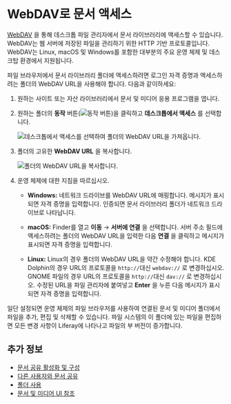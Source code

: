 # WebDAV로 문서 액세스

[WebDAV](https://en.wikipedia.org/wiki/WebDAV) 을 통해 데스크톱 파일 관리자에서 문서 라이브러리에 액세스할 수 있습니다. WebDAV는 웹 서버에 저장된 파일을 관리하기 위한 HTTP 기반 프로토콜입니다. WebDAV는 Linux, macOS 및 Windows를 포함한 대부분의 주요 운영 체제 및 데스크탑 환경에서 지원됩니다.

파일 브라우저에서 문서 라이브러리 폴더에 액세스하려면 로그인 자격 증명과 액세스하려는 폴더의 WebDAV URL을 사용해야 합니다. 다음과 같이하세요:

1. 원하는 사이트 또는 자산 라이브러리에서 문서 및 미디어 응용 프로그램을 엽니다.

1. 원하는 폴더의 **동작** 버튼(![동작 버튼](../../../images/icon-actions.png))을 클릭하고 **데스크톱에서 액세스** 를 선택합니다.

   ![데스크톱에서 액세스를 선택하여 폴더의 WebDAV URL을 가져옵니다.](./accessing-documents-with-webdav/images/01.png)

1. 폴더의 고유한 **WebDAV URL** 을 복사합니다.

   ![폴더의 WebDAV URL을 복사합니다.](./accessing-documents-with-webdav/images/02.png)

1. 운영 체제에 대한 지침을 따르십시오.

   * **Windows:** 네트워크 드라이브를 WebDAV URL에 매핑합니다. 메시지가 표시되면 자격 증명을 입력합니다. 인증되면 문서 라이브러리 폴더가 네트워크 드라이브로 나타납니다.

   * **macOS:** Finder를 열고 **이동** &rarr; **서버에 연결** 을 선택합니다. 서버 주소 필드에 액세스하려는 폴더의 WebDAV URL을 입력한 다음 **연결** 을 클릭하고 메시지가 표시되면 자격 증명을 입력합니다.

   * **Linux:** Linux의 경우 폴더의 WebDAV URL을 약간 수정해야 합니다. KDE Dolphin의 경우 URL의 프로토콜을 `http://`대신 `webdav://` 로 변경하십시오. GNOME 파일의 경우 URL의 프로토콜을 `http://`대신 `dav://` 로 변경하십시오. 수정된 URL을 파일 관리자에 붙여넣고 **Enter** 을 누른 다음 메시지가 표시되면 자격 증명을 입력합니다.

일단 설정되면 운영 체제의 파일 브라우저를 사용하여 연결된 문서 및 미디어 폴더에서 파일을 추가, 편집 및 삭제할 수 있습니다. 파일 시스템의 이 폴더에 있는 파일을 편집하면 모든 변경 사항이 Liferay에 나타나고 파일의 부 버전이 증가합니다.

## 추가 정보

* [문서 공유 활성화 및 구성](./managing-document-access/enabling-and-configuring-sharing.md)
* [다른 사용자와 문서 공유](./managing-document-access/sharing-documents-with-other-users.md)
* [폴더 사용](../uploading-and-managing/using-folders.md)
* [문서 및 미디어 UI 참조](../documents-and-media-ui-reference.md)
